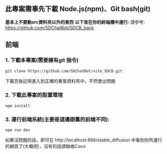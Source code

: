## 此專案需事先下載 Node.js(npm)、Git bash(git) 
**基本上不要動src資料夾以外的東西**
**以下皆在你的終端機中運行:**
請參考: https://github.com/SDChatBot/SDCB_back
## 前端
### 1. 下載本專案(需要擁有git 指令)
    git clone https://github.com/SDChatBot/vite_SDCB.git
下載完後記得進入到正確的專案資料夾中，不然會出問題


### 2. 下載此專案的設置環境
    npm install
### 3. 運行前端系統(主要是這邊跟舊的前端不同):
    npm run dev
如果沒問題的話，即可在 http://localhost:666/stable_diffusion 中看到你所運行的網頁了(大概吧)，沒有的話請聯絡Coco
